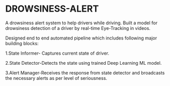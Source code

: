 # DROWSINESS-ALERT 

A drowsiness alert system to help drivers while driving. Built a model for drowsiness detection of a driver by real-time Eye-Tracking in videos.

Designed end to end automated pipeline which includes following major building blocks:

1.State Informer- Captures current state of driver.

2.State Detector-Detects the state using trained Deep Learning ML model.

3.Alert Manager-Receives the response from state detector and broadcasts the necessary alerts as per level of seriousness.




